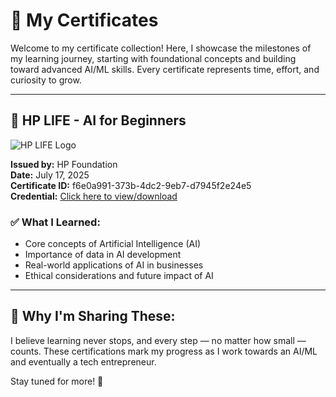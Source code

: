 # 📜 My Certificates

Welcome to my certificate collection! Here, I showcase the milestones of my learning journey, starting with foundational concepts and building toward advanced AI/ML skills. Every certificate represents time, effort, and curiosity to grow.

---

## 🧠 HP LIFE - AI for Beginners

![HP LIFE Logo](https://www.life-global.org/assets/images/logo.png)

**Issued by:** HP Foundation  
**Date:** July 17, 2025  
**Certificate ID:** f6e0a991-373b-4dc2-9eb7-d7945f2e24e5  
**Credential:** [Click here to view/download](./certificate.pdf)

### ✅ What I Learned:
- Core concepts of Artificial Intelligence (AI)
- Importance of data in AI development
- Real-world applications of AI in businesses
- Ethical considerations and future impact of AI

---

## 📌 Why I'm Sharing These:
I believe learning never stops, and every step — no matter how small — counts. These certifications mark my progress as I work towards an AI/ML  and eventually a tech entrepreneur.

Stay tuned for more! 🚀
